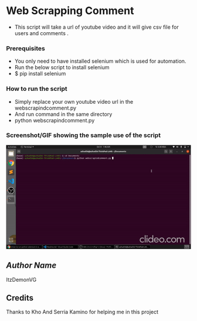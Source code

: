 # Web Scrapping Comment 
- This script will take a url of youtube video and it will give csv file for users and comments .

### Prerequisites
- You only need to have installed selenium which is used for automation.
- Run the below script to install selenium
- $ pip install selenium

### How to run the script
- Simply replace your own youtube video url in the webscrapindcomment.py
- And run command in the same directory
- python webscrapindcomment.py

### Screenshot/GIF showing the sample use of the script
![](demo.gif)

## *Author Name*
ItzDemonVG 

## Credits

Thanks to Kho And Serria Kamino for helping me in this project
